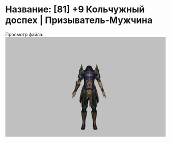 # Название: [81] +9 Кольчужный доспех | Призыватель-Мужчина

Просмотр файла:
![p080005.png](p080005.png)